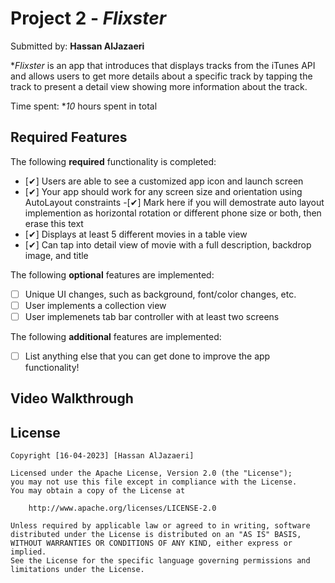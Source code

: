 # Project 2 - *Flixster*

Submitted by: **Hassan AlJazaeri**

**Flixster* is an app that introduces that displays tracks from the iTunes API and allows users to get more details about a specific track by tapping the track to present a detail view showing more information about the track.

Time spent: **10* hours spent in total

## Required Features

The following **required** functionality is completed:

- [✔] Users are able to see a customized app icon and launch screen
- [✔] Your app should work for any screen size and orientation using AutoLayout constraints
 -[✔] Mark here if you will demostrate auto layout implemention as horizontal rotation or different phone size or both, then erase this text
- [✔] Displays at least 5 different movies in a table view
- [✔] Can tap into detail view of movie with a full description, backdrop image, and title
 
The following **optional** features are implemented:

- [ ] Unique UI changes, such as background, font/color changes, etc.
- [ ] User implements a collection view
- [ ] User implemenets tab bar controller with at least two screens

The following **additional** features are implemented:

- [ ] List anything else that you can get done to improve the app functionality!

## Video Walkthrough

## License

    Copyright [16-04-2023] [Hassan AlJazaeri]

    Licensed under the Apache License, Version 2.0 (the "License");
    you may not use this file except in compliance with the License.
    You may obtain a copy of the License at

        http://www.apache.org/licenses/LICENSE-2.0

    Unless required by applicable law or agreed to in writing, software
    distributed under the License is distributed on an "AS IS" BASIS,
    WITHOUT WARRANTIES OR CONDITIONS OF ANY KIND, either express or implied.
    See the License for the specific language governing permissions and
    limitations under the License.

